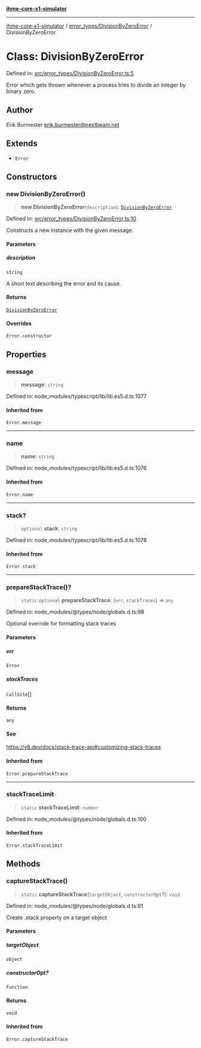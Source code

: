 [**ihme-core-x1-simulator**](../../../README.md)

***

[ihme-core-x1-simulator](../../../modules.md) / [error\_types/DivisionByZeroError](../README.md) / DivisionByZeroError

# Class: DivisionByZeroError

Defined in: [src/error\_types/DivisionByZeroError.ts:5](https://github.com/ProgrammIt/CPU-Simulator/blob/96764be0553f95d688bfe5600c9ae9aea8701845/src/error_types/DivisionByZeroError.ts#L5)

Error which gets thrown whenever a process tries to divide an integer by binary zero.

## Author

Erik Burmester <erik.burmester@nextbeam.net>

## Extends

- `Error`

## Constructors

### new DivisionByZeroError()

> **new DivisionByZeroError**(`description`): [`DivisionByZeroError`](DivisionByZeroError.md)

Defined in: [src/error\_types/DivisionByZeroError.ts:10](https://github.com/ProgrammIt/CPU-Simulator/blob/96764be0553f95d688bfe5600c9ae9aea8701845/src/error_types/DivisionByZeroError.ts#L10)

Constructs a new instance with the given message.

#### Parameters

##### description

`string`

A short text describing the error and its cause.

#### Returns

[`DivisionByZeroError`](DivisionByZeroError.md)

#### Overrides

`Error.constructor`

## Properties

### message

> **message**: `string`

Defined in: node\_modules/typescript/lib/lib.es5.d.ts:1077

#### Inherited from

`Error.message`

***

### name

> **name**: `string`

Defined in: node\_modules/typescript/lib/lib.es5.d.ts:1076

#### Inherited from

`Error.name`

***

### stack?

> `optional` **stack**: `string`

Defined in: node\_modules/typescript/lib/lib.es5.d.ts:1078

#### Inherited from

`Error.stack`

***

### prepareStackTrace()?

> `static` `optional` **prepareStackTrace**: (`err`, `stackTraces`) => `any`

Defined in: node\_modules/@types/node/globals.d.ts:98

Optional override for formatting stack traces

#### Parameters

##### err

`Error`

##### stackTraces

`CallSite`[]

#### Returns

`any`

#### See

https://v8.dev/docs/stack-trace-api#customizing-stack-traces

#### Inherited from

`Error.prepareStackTrace`

***

### stackTraceLimit

> `static` **stackTraceLimit**: `number`

Defined in: node\_modules/@types/node/globals.d.ts:100

#### Inherited from

`Error.stackTraceLimit`

## Methods

### captureStackTrace()

> `static` **captureStackTrace**(`targetObject`, `constructorOpt`?): `void`

Defined in: node\_modules/@types/node/globals.d.ts:91

Create .stack property on a target object

#### Parameters

##### targetObject

`object`

##### constructorOpt?

`Function`

#### Returns

`void`

#### Inherited from

`Error.captureStackTrace`
